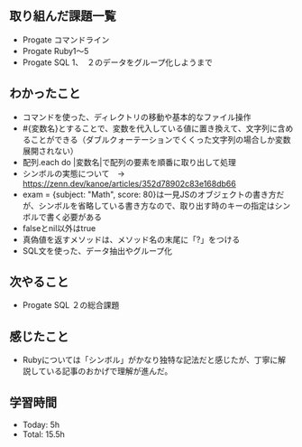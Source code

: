 ## 取り組んだ課題一覧
- Progate コマンドライン
- Progate Ruby1〜5
- Progate SQL 1、　２のデータをグループ化しようまで
## わかったこと
- コマンドを使った、ディレクトリの移動や基本的なファイル操作
- #{変数名}とすることで、変数を代入している値に置き換えて、文字列に含めることができる（ダブルクォーテーションでくくった文字列の場合しか変数展開されない）
- 配列.each do |変数名|で配列の要素を順番に取り出して処理
- シンボルの実態について　→ https://zenn.dev/kanoe/articles/352d78902c83e168db66
- exam = {subject: "Math", score: 80}は一見JSのオブジェクトの書き方だが、シンボルを省略している書き方なので、取り出す時のキーの指定はシンボルで書く必要がある
- falseとnil以外はtrue
- 真偽値を返すメソッドは、メソッド名の末尾に「?」をつける
- SQL文を使った、データ抽出やグループ化
## 次やること
- Progate SQL ２の総合課題
## 感じたこと
- Rubyについては「シンボル」がかなり独特な記法だと感じたが、丁寧に解説している記事のおかげで理解が進んだ。
## 学習時間
- Today: 5h
- Total: 15.5h
